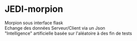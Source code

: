 # JEDI-morpion
Morpion sous interface flask  
Echange des données Serveur/Client via un Json  
"Intelligence" artificielle  basée sur l'aléatoire à des fin de tests